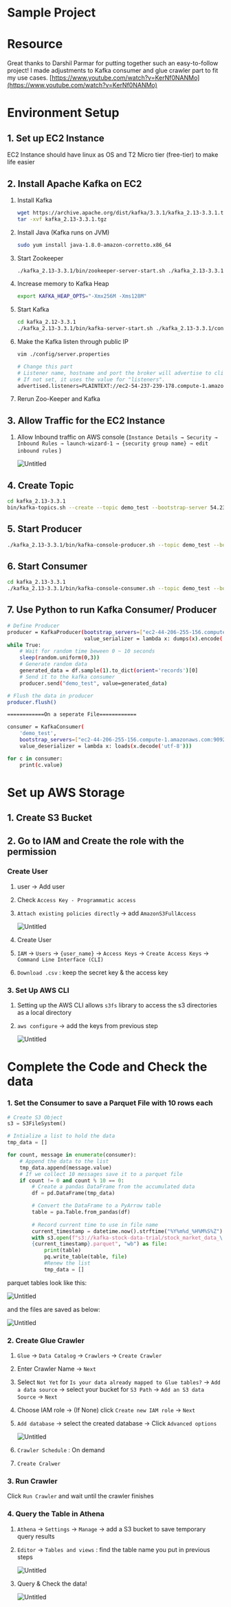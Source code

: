 # Sample Project

# Resource
Great thanks to Darshil Parmar for putting together such an easy-to-follow project! 
I made adjustments to Kafka consumer and glue crawler part to fit my use cases. 
[https://www.youtube.com/watch?v=KerNf0NANMo](https://www.youtube.com/watch?v=KerNf0NANMo)

# Environment Setup

## 1. Set up EC2 Instance

EC2 Instance should have linux as OS and T2 Micro tier (free-tier) to make life easier 

## 2. Install Apache Kafka on EC2

1. Install Kafka 
    
    ```bash
    wget https://archive.apache.org/dist/kafka/3.3.1/kafka_2.13-3.3.1.tgz
    tar -xvf kafka_2.13-3.3.1.tgz
    ```
    
2. Install Java (Kafka runs on JVM) 
    
    ```bash
    sudo yum install java-1.8.0-amazon-corretto.x86_64
    ```
    
3. Start Zookeeper 
    
    ```bash
    ./kafka_2.13-3.3.1/bin/zookeeper-server-start.sh ./kafka_2.13-3.3.1/config/zookeeper.properties
    ```
    
4. Increase memory to Kafka Heap 
    
    ```bash
    export KAFKA_HEAP_OPTS="-Xmx256M -Xms128M"
    ```
    
5. Start Kafka
    
    ```bash
    cd kafka_2.12-3.3.1
    ./kafka_2.13-3.3.1/bin/kafka-server-start.sh ./kafka_2.13-3.3.1/config/server.properties 
    ```
    
6. Make the Kafka listen through public IP
    
    ```bash
    vim ./config/server.properties 
    
    # Change this part 
    # Listener name, hostname and port the broker will advertise to clients.
    # If not set, it uses the value for "listeners".
    advertised.listeners=PLAINTEXT://ec2-54-237-239-178.compute-1.amazonaws.com:9092
    ```
    
7. Rerun Zoo-Keeper and Kafka

## 3. Allow Traffic for the EC2 Instance

1. Allow Inbound traffic on AWS console (`Instance Details → Security → Inbound Rules → launch-wizard-1 → {security group name} → edit inbound rules` ) 
    
    ![Untitled](https://github.com/dougieduk/kafka_stock_data_collection_project/tree/ee6854ee9565dd5ec1dbeb0650fb79133e2b555d/resources_for_md/Sample%20Project%20f36abb17d75c45e4bb31325c5ecccfd2/Untitled.png)
    

## 4. Create Topic

```bash
cd kafka_2.13-3.3.1
bin/kafka-topics.sh --create --topic demo_test --bootstrap-server 54.237.239.178:9092 --replication-factor 1 --partitions 1
```

## 5. Start Producer

```bash
./kafka_2.13-3.3.1/bin/kafka-console-producer.sh --topic demo_test --bootstrap-server ec2-44-206-255-156.compute-1.amazonaws.com:9092
```

## 6. Start Consumer

```bash
cd kafka_2.13-3.3.1
./kafka_2.13-3.3.1/bin/kafka-console-consumer.sh --topic demo_test --bootstrap-server ec2-44-206-255-156.compute-1.amazonaws.com:9092
```

## 7. Use Python to run Kafka Consumer/ Producer

```bash
# Define Producer
producer = KafkaProducer(bootstrap_servers=["ec2-44-206-255-156.compute-1.amazonaws.com"],
                         value_serializer = lambda x: dumps(x).encode('utf-8'))
while True: 
    # Wait for random time beween 0 ~ 10 seconds
    sleep(random.uniform(0,3)) 
    # Generate random data 
    generated_data = df.sample(1).to_dict(orient='records')[0]
    # Send it to the kafka consumer 
    producer.send("demo_test", value=generated_data)

# Flush the data in producer 
producer.flush() 

============On a seperate File============

consumer = KafkaConsumer(
    'demo_test',
    bootstrap_servers=["ec2-44-206-255-156.compute-1.amazonaws.com:9092"],
    value_deserializer = lambda x: loads(x.decode('utf-8')))

for c in consumer: 
    print(c.value)
```

# Set up AWS Storage

## 1. Create S3 Bucket

## 2. Go to IAM and Create the role with the permission

### Create User

1. user  → Add user 
2. Check `Access Key - Programmatic access` 
3. `Attach existing policies directly` → add  `AmazonS3FullAccess`
    
    ![Untitled](https://github.com/dougieduk/kafka_stock_data_collection_project/tree/ee6854ee9565dd5ec1dbeb0650fb79133e2b555d/https://github.com/dougieduk/kafka_stock_data_collection_project/tree/ee6854ee9565dd5ec1dbeb0650fb79133e2b555d/resources_for_md/Sample%20Project%20f36abb17d75c45e4bb31325c5ecccfd2/Sample%20Project%20f36abb17d75c45e4bb31325c5ecccfd2/Untitled%201.png)
    
4. Create User
5. `IAM` → `Users` → `{user_name}` → `Access Keys` → `Create Access Keys` → `Command Line Interface (CLI)`
6. `Download .csv` : keep the secret key & the access key 

### 3. Set Up AWS CLI

1. Setting up the AWS CLI allows `s3fs` library to access the s3 directories as a local directory
2. `aws configure` → add the keys from previous step 
    
    ![Untitled](https://github.com/dougieduk/kafka_stock_data_collection_project/tree/ee6854ee9565dd5ec1dbeb0650fb79133e2b555d/resources_for_md/Sample%20Project%20f36abb17d75c45e4bb31325c5ecccfd2/Untitled%202.png)
    

# Complete the Code and Check the data

### 1. Set the Consumer to save a Parquet File with 10 rows each

```python
# Create S3 Object 
s3 = S3FileSystem() 

# Intialize a list to hold the data 
tmp_data = [] 

for count, message in enumerate(consumer): 
    # Append the data to the list 
    tmp_data.append(message.value)
    # If we collect 10 messages save it to a parquet file
    if count != 0 and count % 10 == 0: 
        # Create a pandas DataFrame from the accumulated data
        df = pd.DataFrame(tmp_data)

        # Convert the DataFrame to a PyArrow table
        table = pa.Table.from_pandas(df)
        
        # Record current time to use in file name 
        current_timestamp = datetime.now().strftime("%Y%m%d_%H%M%S%Z")
        with s3.open(f"s3://kafka-stock-data-trial/stock_market_data_\
        {current_timestamp}.parquet", "wb") as file:
            print(table)
            pq.write_table(table, file)    
            #Renew the list 
            tmp_data = [] 
```

parquet tables look like this: 

![Untitled](https://github.com/dougieduk/kafka_stock_data_collection_project/tree/ee6854ee9565dd5ec1dbeb0650fb79133e2b555d/resources_for_md/Sample%20Project%20f36abb17d75c45e4bb31325c5ecccfd2/Untitled%203.png)

and the files are saved as below: 

![Untitled](https://github.com/dougieduk/kafka_stock_data_collection_project/tree/ee6854ee9565dd5ec1dbeb0650fb79133e2b555d/resources_for_md/Sample%20Project%20f36abb17d75c45e4bb31325c5ecccfd2/Untitled%204.png)

### 2. Create Glue Crawler

1. `Glue` → `Data Catalog` → `Crawlers` → `Create Crawler` 
2. Enter Crawler Name → `Next` 
3. Select `Not Yet` for `Is your data already mapped to Glue tables?` → `Add a data source` → select your bucket for `S3 Path` → `Add an S3 data Source` → `Next` 
4. Choose IAM role → (If None) click `Create new IAM role` → `Next` 
5. `Add database` → select the created database → Click `Advanced options` 
    
    ![Untitled](https://github.com/dougieduk/kafka_stock_data_collection_project/tree/ee6854ee9565dd5ec1dbeb0650fb79133e2b555d/resources_for_md/Sample%20Project%20f36abb17d75c45e4bb31325c5ecccfd2/Untitled%205.png)
    
6. `Crawler Schedule` : On demand 
7. `Create Cralwer` 

### 3. Run Crawler

Click `Run Crawler` and wait until the crawler finishes 

### 4. Query the Table in Athena

1. `Athena` → `Settings` → `Manage` → add a S3 bucket to save temporary query results 
2. `Editor` → `Tables and views` : find the table name you put in previous steps 
    
    ![Untitled](https://github.com/dougieduk/kafka_stock_data_collection_project/tree/ee6854ee9565dd5ec1dbeb0650fb79133e2b555d/resources_for_md/Sample%20Project%20f36abb17d75c45e4bb31325c5ecccfd2/Untitled%206.png)
    
3. Query & Check the data!
    
    ![Untitled](https://github.com/dougieduk/kafka_stock_data_collection_project/tree/ee6854ee9565dd5ec1dbeb0650fb79133e2b555d/resources_for_md/Sample%20Project%20f36abb17d75c45e4bb31325c5ecccfd2/Untitled%207.png)